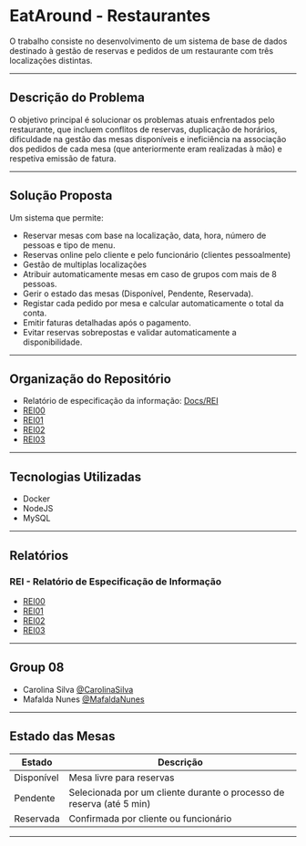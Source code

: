 # EatAround - Restaurantes
O trabalho consiste no desenvolvimento de um sistema de base de dados destinado à gestão de reservas e pedidos de um restaurante com três localizações distintas. 


---

## Descrição do Problema


O objetivo principal é solucionar os problemas atuais enfrentados pelo restaurante, que incluem conflitos de reservas, duplicação de horários, dificuldade na gestão das mesas disponíveis e ineficiência na associação dos pedidos de cada mesa (que anteriormente eram realizadas à mão) e respetiva emissão de fatura. 

---

## Solução Proposta

Um sistema que permite:
- Reservar mesas com base na localização, data, hora, número de pessoas e tipo de menu.
- Reservas online pelo cliente e pelo funcionário (clientes pessoalmente)
- Gestão de multiplas localizações
- Atribuir automaticamente mesas em caso de grupos com mais de 8 pessoas.
- Gerir o estado das mesas (Disponível, Pendente, Reservada).
- Registar cada pedido por mesa e calcular automaticamente o total da conta.
- Emitir faturas detalhadas após o pagamento.
- Evitar reservas sobrepostas e validar automaticamente a disponibilidade.

---

## Organização do Repositório

- Relatório de especificação da informação: [Docs/REI](Docs/REI)
- [REI00](Docs/REI/rei00.md)
- [REI01](Docs/REI/rei01.md)
- [REI02](Docs/REI/rei02.md)
- [REI03](Docs/REI/rei03.md)
---

## Tecnologias Utilizadas

- Docker  
- NodeJS  
- MySQL  

---

## Relatórios

### REI - Relatório de Especificação de Informação
- [REI00](Docs/REI/rei00.md)
- [REI01](Docs/REI/rei01.md)
- [REI02](Docs/REI/rei02.md)
- [REI03](Docs/REI/rei03.md)

---

## Group 08

* Carolina Silva [@CarolinaSilva](https://github.com/carolinalimasantosilva)
* Mafalda Nunes [@MafaldaNunes](https://github.com/Mafas-07)

---

## Estado das Mesas

| Estado     | Descrição |
|------------|-----------|
| Disponível | Mesa livre para reservas |
| Pendente   | Selecionada por um cliente durante o processo de reserva (até 5 min) |
| Reservada  | Confirmada por cliente ou funcionário |

---
